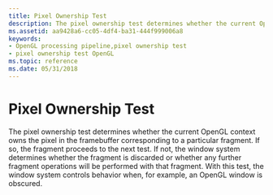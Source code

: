 ```yaml
---
title: Pixel Ownership Test
description: The pixel ownership test determines whether the current OpenGL context owns the pixel in the framebuffer corresponding to a particular fragment.
ms.assetid: aa9428a6-cc05-4df4-ba31-444f999006a8
keywords:
- OpenGL processing pipeline,pixel ownership test
- pixel ownership test OpenGL
ms.topic: reference
ms.date: 05/31/2018
---
```


# Pixel Ownership Test

The pixel ownership test determines whether the current OpenGL context owns the pixel in the framebuffer corresponding to a particular fragment. If so, the fragment proceeds to the next test. If not, the window system determines whether the fragment is discarded or whether any further fragment operations will be performed with that fragment. With this test, the window system controls behavior when, for example, an OpenGL window is obscured.

 

 




